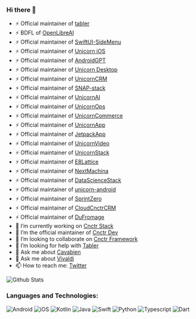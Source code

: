 ### Hi there 👋

- ⚡ Official maintainer of [tabler](https://github.com/tabler/tabler-angular)
- ⚡ BDFL of [OpenLibreAI](https://github.com/OpenLibreAI)
- ⚡ Official maintainer of [SwiftUI-SideMenu](https://github.com/arunabhdas/swiftui-sidemenu)
- ⚡ Official maintainer of [Unicorn iOS](https://github.com/arunabhdas/unicorn-ios)
- ⚡ Official maintainer of [AndroidGPT](https://github.com/arunabhdas/AndroidGPT)
- ⚡ Official maintainer of [Unicorn Desktop](https://github.com/arunabhdas/unicorn-desktop)
- ⚡ Official maintainer of [UnicornCRM](https://github.com/arunabhdas/unicorn-crm)
- ⚡ Official maintainer of [SNAP-stack](https://github.com/arunabhdas/SNAP-stack)
- ⚡ Official maintainer of [UnicornAI](https://github.com/arunabhdas/unicorn-ai)
- ⚡ Official maintainer of [UnicornOps](https://github.com/arunabhdas/unicorn-ops)
- ⚡ Official maintainer of [UnicornCommerce](https://github.com/arunabhdas/unicorn-commerce)
- ⚡ Official maintainer of [UnicornApp](https://github.com/arunabhdas/unicornapp)
- ⚡ Official maintainer of [JetpackApp](https://github.com/arunabhdas/jetpackapp)
- ⚡ Official maintainer of [UnicornVideo](https://github.com/arunabhdas/unicornvideo)
- ⚡ Official maintainer of [UnicornStack](https://github.com/arunabhdas/unicornstack)
- ⚡ Official maintainer of [E8Lattice](https://github.com/arunabhdas/E8Lattice)
- ⚡ Official maintainer of [NextMachina](https://github.com/arunabhdas/NextMachina)
- ⚡ Official maintainer of [DataScienceStack](https://github.com/arunabhdas/DataScienceStack)
- ⚡ Official maintainer of [unicorn-android](https://github.com/arunabhdas/unicorn-android)
- ⚡ Official maintainer of [SprintZero](https://github.com/arunabhdas/sprintzero)
- ⚡ Official maintainer of [CloudCnctrCRM](https://github.com/arunabhdas/cnctr-android)
- ⚡ Official maintainer of [DuFromage](https://github.com/arunabhdas/dufromage)
- 🔭 I’m currently working on [Cnctr Stack](https://github.com/arunabhdas/cnctr-stack)
- 🌱 I’m the official maintainer of [Cnctr Dev](https://github.com/arunabhdas/cnctr-dev)
- 👯 I’m looking to collaborate on [Cnctr Framework](https://github.com/arunabhdas/cnctr)
- 🤔 I’m looking for help with [Tabler](https://github.com/tabler/tabler-angular)
- 💬 Ask me about [Cavabien](https://github.com/arunabhdas/cavabien)
- 💬 Ask me about [Vivaldi](https://github.com/arunabhdas/vivaldi)
- 📫 How to reach me: [Twitter](https://twitter.com/dasmachinelabs)


![Github Stats](https://github-readme-stats.vercel.app/api?username=arunabhdas&theme=radical)


### Languages and Technologies:
<p>
  <img alt="Android" src="https://img.shields.io/badge/Android-3DDC84?style=for-the-badge&logo=android&logoColor=white" />
  <img alt="iOS" src="https://img.shields.io/badge/iOS-000000?style=for-the-badge&logo=ios&logoColor=white" />
  <img alt="Kotlin" src="https://img.shields.io/badge/Kotlin-0095D5?&style=for-the-badge&logo=kotlin&logoColor=white" />
  <img alt="Java" src="https://img.shields.io/badge/Java-ED8B00?style=for-the-badge&logo=java&logoColor=white" />
  <img alt="Swift" src="https://img.shields.io/badge/Swift-FA7343?style=for-the-badge&logo=swift&logoColor=white" />
  <img alt="Python" src="https://img.shields.io/badge/Python-14354C?style=for-the-badge&logo=python&logoColor=white" />
  <img alt="Typescript" src="https://img.shields.io/badge/TypeScript-007ACC?style=for-the-badge&logo=typescript&logoColor=white" />
  <img alt="Dart" src="https://img.shields.io/badge/Dart-0175C2?style=for-the-badge&logo=dart&logoColor=white" />
</p>
<!--
**arunabhdas/arunabhdas** is a ✨ _special_ ✨ repository because its `README.md` (this file) appears on your GitHub profile.

Here are some ideas to get you started:

- 🔭 I’m currently working on ![Tabler](https://github.com/tabler/tabler-angular)
- 🌱 I’m the official maintainer of ![Tabler](https://github.com/tabler/tabler-angular)
- 👯 I’m looking to collaborate on ...
- 🤔 I’m looking for help with ...
- 💬 Ask me about ...
- 📫 How to reach me: ...
- 😄 Pronouns: ...
- ⚡ Fun fact: ...
-->

